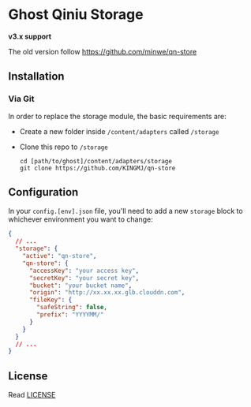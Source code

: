 # Ghost Qiniu Storage

**v3.x support**

The old version follow https://github.com/minwe/qn-store

## Installation

### Via Git

In order to replace the storage module, the basic requirements are:

- Create a new folder inside `/content/adapters` called `/storage`

- Clone this repo to `/storage`

  ```
  cd [path/to/ghost]/content/adapters/storage
  git clone https://github.com/KINGMJ/qn-store
  ```

## Configuration

In your `config.[env].json` file, you'll need to add a new `storage` block to whichever environment you want to change:

```json
{
  // ...
  "storage": {
    "active": "qn-store",
    "qn-store": {
      "accessKey": "your access key",
      "secretKey": "your secret key",
      "bucket": "your bucket name",
      "origin": "http://xx.xx.xx.glb.clouddn.com",
      "fileKey": {
        "safeString": false,
        "prefix": "YYYYMM/"
      }
    }
  }
  // ...
}
```

## License

Read [LICENSE](LICENSE)
